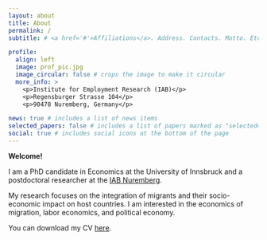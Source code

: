 ```yaml
---
layout: about
title: About
permalink: /
subtitle: # <a href='#'>Affiliations</a>. Address. Contacts. Motto. Etc.

profile:
  align: left
  image: prof_pic.jpg
  image_circular: false # crops the image to make it circular
  more_info: >
    <p>Institute for Employment Research (IAB)</p>
    <p>Regensburger Strasse 104</p>
    <p>90478 Nuremberg, Germany</p>

news: true # includes a list of news items
selected_papers: false # includes a list of papers marked as "selected={true}"
social: true # includes social icons at the bottom of the page
---
```

<b>Welcome!</b>

I am a PhD candidate in Economics at the University of Innsbruck and a postdoctoral researcher at the [IAB Nuremberg](https://iab.de/en/employee/gallegos-torres-katia/).

My research focuses on the integration of migrants and their socio-economic impact on host countries. I am interested in the economics of migration, labor economics, and political economy.

You can download my CV <a href='https://katiagallegost.github.io/assets/pdf/KatiaGallegos_CVenglish_Oct24.pdf' target='_self'>here</a>.
